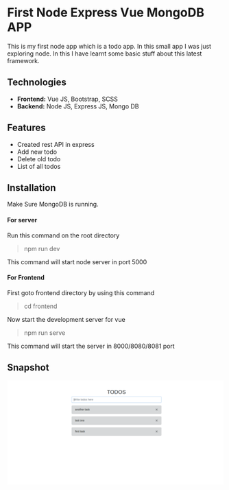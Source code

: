# First Node Express Vue MongoDB APP

This is my first node app which is a todo app. In this small app I was just exploring node. In this I have learnt some basic stuff about this latest framework.

## Technologies
* **Frontend:** Vue JS, Bootstrap, SCSS
* **Backend:** Node JS, Express JS, Mongo DB

## Features
* Created rest API in express
* Add new todo
* Delete old todo
* List of all todos

## Installation
Make Sure MongoDB is running.

#### For server
Run this command on the root directory
> npm run dev

This command will start node server in port 5000

#### For Frontend
First goto frontend directory by using this command
> cd frontend

Now start the development server for vue
> npm run serve

This command will start the server in 8000/8080/8081 port

## Snapshot

![Snapshot](snapshot/snapshot_1.png)
